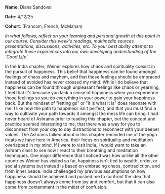 **Name**: Diana Sandoval

**Date**: 4/12/25

**Cohort**: (Francom, French, McMahan)

*In what follows, reflect on your learning and personal growth at this
point in our course. Consider this week's readings, multimedia sources,
presentations, discussions, activities, etc. To your best ability
attempt to integrate these experiences into our own developing
understanding of the 'Good Life'.*

In the India chapter, Weiner explores how chaos and spirituality coexist
in the pursuit of happiness. This belief that happiness can be found
amongst feelings of chaos and mayhem, and that these feelings should be
embraced instead of avoided has never crossed my mind. While I do
believe that happiness can be found through unpleasant feelings like
chaos or yearning, I feel that it's because you lack a sense of
happiness when you experience those feelings so you do everything in
your power to gain your happiness back. But the mindset of "letting go"
or "it is what it is" does resonate with me. I like how the path to
happiness isn't perfect, and that you must find a way to cultivate your
path towards it amongst the mess life can bring. I had never heard of
Ashrams prior to reading this chapter, but the concept and practice
seemed interesting to me, that there was a way for you to disconnect
from your day to day distractions to reconnect with your deeper values.
The Ashrams talked about in this chapter reminded me of the yoga treats
we have here in America, their focus on spirituality and meditation
overlapped in my mind. If I were to visit India, I would want to take an
Ashram class to see how I react to their breathing and meditation
techniques. One major difference that I noticed was how unlike all the
other countries Weiner has visited so far, happiness isn\'t tied to
wealth, order, or social systems but instead is based on embracing
chaos, contradiction, and from inner peace. India challenged my previous
assumptions on how happiness should be achieved and pushed me to
confront the idea that happiness doesn\'t always come from joy and
comfort, but that it can also come from contentment in the midst of
confusion.

